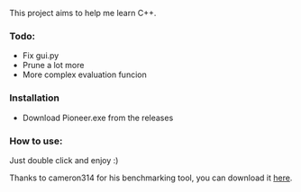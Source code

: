 This project aims to help me learn C++.

### Todo:
- Fix gui.py
- Prune a lot more
- More complex evaluation funcion

### Installation
- Download Pioneer.exe from the releases
### How to use:

Just double click and enjoy :)

Thanks to cameron314 for his benchmarking tool, you can download it [here](https://github.com/cameron314/microbench).
